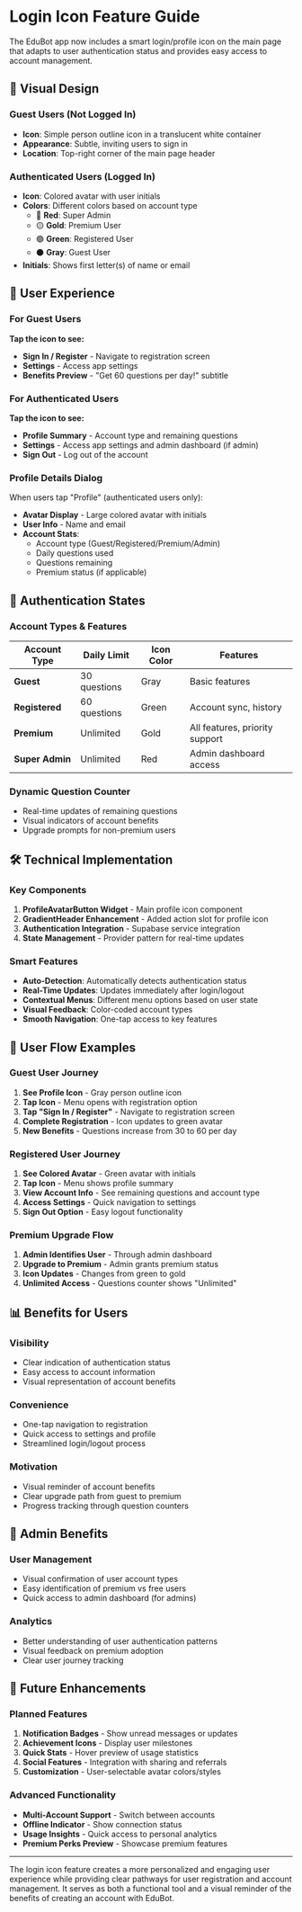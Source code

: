 # Login Icon Feature Guide

The EduBot app now includes a smart login/profile icon on the main page that adapts to user authentication status and provides easy access to account management.

## 🎨 **Visual Design**

### **Guest Users (Not Logged In)**
- **Icon**: Simple person outline icon in a translucent white container
- **Appearance**: Subtle, inviting users to sign in
- **Location**: Top-right corner of the main page header

### **Authenticated Users (Logged In)**
- **Icon**: Colored avatar with user initials
- **Colors**: Different colors based on account type
  - 🔴 **Red**: Super Admin
  - 🟡 **Gold**: Premium User  
  - 🟢 **Green**: Registered User
  - ⚫ **Gray**: Guest User
- **Initials**: Shows first letter(s) of name or email

## 📱 **User Experience**

### **For Guest Users**
**Tap the icon to see:**
- **Sign In / Register** - Navigate to registration screen
- **Settings** - Access app settings
- **Benefits Preview** - "Get 60 questions per day!" subtitle

### **For Authenticated Users**
**Tap the icon to see:**
- **Profile Summary** - Account type and remaining questions
- **Settings** - Access app settings and admin dashboard (if admin)
- **Sign Out** - Log out of the account

### **Profile Details Dialog**
When users tap "Profile" (authenticated users only):
- **Avatar Display** - Large colored avatar with initials
- **User Info** - Name and email
- **Account Stats**:
  - Account type (Guest/Registered/Premium/Admin)
  - Daily questions used
  - Questions remaining
  - Premium status (if applicable)

## 🔐 **Authentication States**

### **Account Types & Features**
| Account Type | Daily Limit | Icon Color | Features |
|-------------|-------------|------------|----------|
| **Guest** | 30 questions | Gray | Basic features |
| **Registered** | 60 questions | Green | Account sync, history |
| **Premium** | Unlimited | Gold | All features, priority support |
| **Super Admin** | Unlimited | Red | Admin dashboard access |

### **Dynamic Question Counter**
- Real-time updates of remaining questions
- Visual indicators of account benefits
- Upgrade prompts for non-premium users

## 🛠 **Technical Implementation**

### **Key Components**
1. **ProfileAvatarButton Widget** - Main profile icon component
2. **GradientHeader Enhancement** - Added action slot for profile icon
3. **Authentication Integration** - Supabase service integration
4. **State Management** - Provider pattern for real-time updates

### **Smart Features**
- **Auto-Detection**: Automatically detects authentication status
- **Real-Time Updates**: Updates immediately after login/logout
- **Contextual Menus**: Different menu options based on user state
- **Visual Feedback**: Color-coded account types
- **Smooth Navigation**: One-tap access to key features

## 🎯 **User Flow Examples**

### **Guest User Journey**
1. **See Profile Icon** - Gray person outline icon
2. **Tap Icon** - Menu opens with registration option
3. **Tap "Sign In / Register"** - Navigate to registration screen
4. **Complete Registration** - Icon updates to green avatar
5. **New Benefits** - Questions increase from 30 to 60 per day

### **Registered User Journey**
1. **See Colored Avatar** - Green avatar with initials
2. **Tap Icon** - Menu shows profile summary
3. **View Account Info** - See remaining questions and account type
4. **Access Settings** - Quick navigation to settings
5. **Sign Out Option** - Easy logout functionality

### **Premium Upgrade Flow**
1. **Admin Identifies User** - Through admin dashboard
2. **Upgrade to Premium** - Admin grants premium status
3. **Icon Updates** - Changes from green to gold
4. **Unlimited Access** - Questions counter shows "Unlimited"

## 📊 **Benefits for Users**

### **Visibility**
- Clear indication of authentication status
- Easy access to account information
- Visual representation of account benefits

### **Convenience**
- One-tap navigation to registration
- Quick access to settings and profile
- Streamlined login/logout process

### **Motivation**
- Visual reminder of account benefits
- Clear upgrade path from guest to premium
- Progress tracking through question counters

## 🔧 **Admin Benefits**

### **User Management**
- Visual confirmation of user account types
- Easy identification of premium vs free users
- Quick access to admin dashboard (for admins)

### **Analytics**
- Better understanding of user authentication patterns
- Visual feedback on premium adoption
- Clear user journey tracking

## 🚀 **Future Enhancements**

### **Planned Features**
1. **Notification Badges** - Show unread messages or updates
2. **Achievement Icons** - Display user milestones
3. **Quick Stats** - Hover preview of usage statistics
4. **Social Features** - Integration with sharing and referrals
5. **Customization** - User-selectable avatar colors/styles

### **Advanced Functionality**
- **Multi-Account Support** - Switch between accounts
- **Offline Indicator** - Show connection status
- **Usage Insights** - Quick access to personal analytics
- **Premium Perks Preview** - Showcase premium features

---

The login icon feature creates a more personalized and engaging user experience while providing clear pathways for user registration and account management. It serves as both a functional tool and a visual reminder of the benefits of creating an account with EduBot.